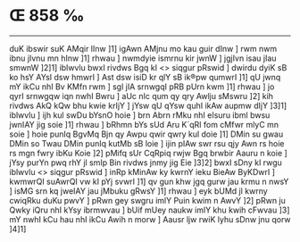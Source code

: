 # Œ 858 ‰
---
duK ibswir suK AMqir lInw ]1] igAwn AMjnu mo kau guir dInw ] rwm
nwm ibnu jIvnu mn hInw ]1] rhwau ] nwmdyie ismrnu kir jwnW ]
jgjIvn isau jIau smwnW ]2]1]
iblwvlu bwxI rivdws Bgq kI
<> siqgur pRswid ]
dwirdu dyiK sB ko hsY AYsI dsw hmwrI ] Ast dsw isiD kr qlY sB
ik®pw qumwrI ]1] qU jwnq mY ikCu nhI Bv KMfn rwm ] sgl jIA
srnwgqI pRB pUrn kwm ]1] rhwau ] jo qyrI srnwgqw iqn nwhI Bwru ]
aUc nIc qum qy qry Awlju sMswru ]2] kih rivdws AkQ kQw bhu kwie
krIjY ] jYsw qU qYsw quhI ikAw aupmw dIjY ]3]1] iblwvlu ] ijh kul
swDu bYsnO hoie ] brn Abrn rMku nhI eIsuru ibml bwsu jwnIAY jig soie
]1] rhwau ] bRhmn bYs sUd Aru K´qRI fom cMfwr mlyC mn soie ] hoie
punIq BgvMq Bjn qy Awpu qwir qwry kul doie ]1] DMin su gwau DMin so
Twau DMin punIq kutMb sB loie ] ijin pIAw swr rsu qjy Awn rs hoie rs
mgn fwry ibKu Koie ]2] pMifq sUr CqRpiq rwjw Bgq brwbir Aauru n
koie ] jYsy purYn pwq rhY jl smIp Bin rivdws jnmy jig Eie ]3]2]
bwxI sDny kI rwgu iblwvlu
<> siqgur pRswid ]
inRp kMinAw ky kwrnY ieku BieAw ByKDwrI ] kwmwrQI suAwrQI vw kI pYj
svwrI ]1] qv gun khw jgq gurw jau krmu n nwsY ] isMG srn kq
jweIAY jau jMbuku gRwsY ]1] rhwau ] eyk bUMd jl kwrny cwiqRku duKu pwvY ]
pRwn gey swgru imlY Puin kwim n AwvY ]2] pRwn ju Qwky iQru nhI kYsy
ibrmwvau ] bUif mUey naukw imlY khu kwih cFwvau ]3] mY nwhI kCu hau
nhI ikCu Awih n morw ] Aausr ljw rwiK lyhu sDnw jnu qorw ]4]1]
####

